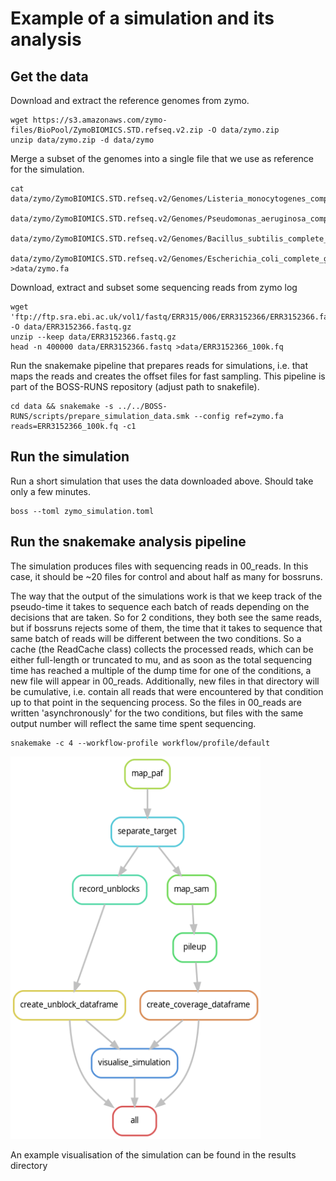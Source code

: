 # Example of a simulation and its analysis

## Get the data


Download and extract the reference genomes from zymo. 

```
wget https://s3.amazonaws.com/zymo-files/BioPool/ZymoBIOMICS.STD.refseq.v2.zip -O data/zymo.zip
unzip data/zymo.zip -d data/zymo
```

Merge a subset of the genomes into a single file that we use as reference for the simulation.

```
cat data/zymo/ZymoBIOMICS.STD.refseq.v2/Genomes/Listeria_monocytogenes_complete_genome.fasta\
 data/zymo/ZymoBIOMICS.STD.refseq.v2/Genomes/Pseudomonas_aeruginosa_complete_genome.fasta\
 data/zymo/ZymoBIOMICS.STD.refseq.v2/Genomes/Bacillus_subtilis_complete_genome.fasta\
 data/zymo/ZymoBIOMICS.STD.refseq.v2/Genomes/Escherichia_coli_complete_genome.fasta >data/zymo.fa
```

Download, extract and subset some sequencing reads from zymo log

```
wget 'ftp://ftp.sra.ebi.ac.uk/vol1/fastq/ERR315/006/ERR3152366/ERR3152366.fastq.gz' -O data/ERR3152366.fastq.gz
unzip --keep data/ERR3152366.fastq.gz
head -n 400000 data/ERR3152366.fastq >data/ERR3152366_100k.fq
```


Run the snakemake pipeline that prepares reads for simulations, i.e. that maps the reads and creates the offset files for fast sampling. 
This pipeline is part of the BOSS-RUNS repository (adjust path to snakefile).

```
cd data && snakemake -s ../../BOSS-RUNS/scripts/prepare_simulation_data.smk --config ref=zymo.fa reads=ERR3152366_100k.fq -c1
```


## Run the simulation

Run a short simulation that uses the data downloaded above. Should take only a few minutes.


```
boss --toml zymo_simulation.toml
```


## Run the snakemake analysis pipeline

The simulation produces files with sequencing reads in 00_reads. In this case, it should be ~20 files for control and about half as many for bossruns.

The way that the output of the simulations work is that we keep track of the pseudo-time it takes to sequence each batch of reads depending on the decisions that are taken.
So for 2 conditions, they both see the same reads, but if bossruns rejects some of them, the time that it takes to sequence that same batch of reads will be different between the two conditions.
So a cache (the ReadCache class) collects the processed reads, which can be either full-length or truncated to mu, and as soon as the total sequencing time has reached a multiple of the dump time for one of the conditions,
a new file will appear in 00_reads. Additionally, new files in that directory will be cumulative, i.e. contain all reads that were encountered by that condition up to that point in the sequencing process.
So the files in 00_reads are written 'asynchronously' for the two conditions, but files with the same output number will reflect the same time spent sequencing.


```
snakemake -c 4 --workflow-profile workflow/profile/default
```

<img src="rules.png" alt="rulegraph" width="400"/>


An example visualisation of the simulation can be found in the results directory

